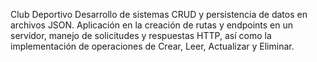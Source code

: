 Club Deportivo
Desarrollo de sistemas CRUD y persistencia de datos en archivos JSON. 
Aplicación en la creación de rutas y endpoints en un servidor, manejo de solicitudes y respuestas HTTP, así
como la implementación de operaciones de Crear, Leer, Actualizar y Eliminar.
